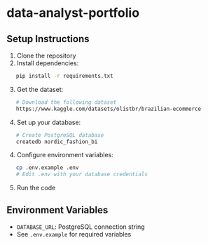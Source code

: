 # data-analyst-portfolio

## Setup Instructions

1. Clone the repository
2. Install dependencies:
```bash
   pip install -r requirements.txt
```

3. Get the dataset:
```bash
   # Download the following dataset 
   https://www.kaggle.com/datasets/olistbr/brazilian-ecommerce
```

4. Set up your database:
```bash
   # Create PostgreSQL database
   createdb nordic_fashion_bi
```

4. Configure environment variables:
```bash
   cp .env.example .env
   # Edit .env with your database credentials
```

5. Run the code


## Environment Variables

- `DATABASE_URL`: PostgreSQL connection string
- See `.env.example` for required variables
